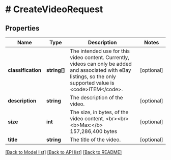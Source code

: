 # # CreateVideoRequest

## Properties

Name | Type | Description | Notes
------------ | ------------- | ------------- | -------------
**classification** | **string[]** | The intended use for this video content. Currently, videos can only be added and associated with eBay listings, so the only supported value is &lt;code&gt;ITEM&lt;/code&gt;. | [optional]
**description** | **string** | The description of the video. | [optional]
**size** | **int** | The size, in bytes, of the video content. &lt;br&gt;&lt;br&gt;&lt;b&gt;Max:&lt;/b&gt; 157,286,400 bytes | [optional]
**title** | **string** | The title of the video. | [optional]

[[Back to Model list]](../../README.md#models) [[Back to API list]](../../README.md#endpoints) [[Back to README]](../../README.md)
